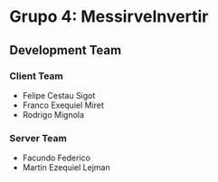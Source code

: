 # Grupo 4: MessirveInvertir

## Development Team

### Client Team

- Felipe Cestau Sigot
- Franco Exequiel Miret
- Rodrigo Mignola

### Server Team

- Facundo Federico
- Martin Ezequiel Lejman
